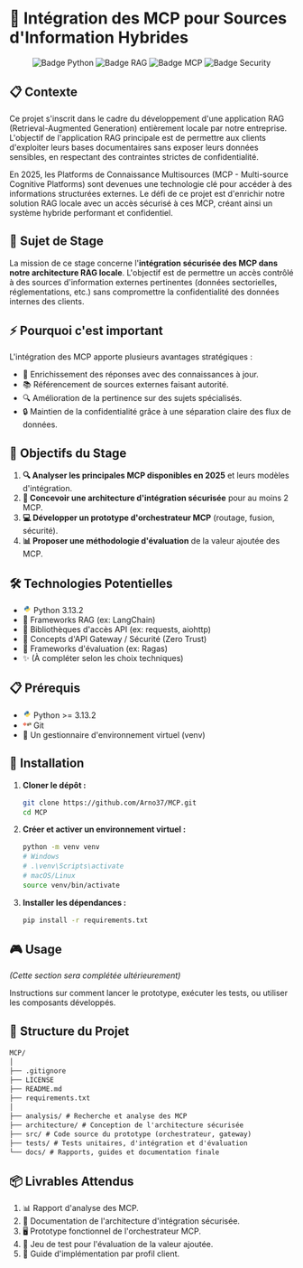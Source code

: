 # 🔌 Intégration des MCP pour Sources d'Information Hybrides

<div align="center">
  
  ![Badge Python](https://img.shields.io/badge/Python-3.13.2-blue?style=for-the-badge&logo=python)
  ![Badge RAG](https://img.shields.io/badge/Architecture-RAG-orange?style=for-the-badge)
  ![Badge MCP](https://img.shields.io/badge/Platform-MCP-brightgreen?style=for-the-badge)
  ![Badge Security](https://img.shields.io/badge/Focus-Security-red?style=for-the-badge&logo=shield)
  
</div>

## 📋 Contexte

Ce projet s'inscrit dans le cadre du développement d'une application RAG (Retrieval-Augmented Generation) entièrement locale par notre entreprise. L'objectif de l'application RAG principale est de permettre aux clients d'exploiter leurs bases documentaires sans exposer leurs données sensibles, en respectant des contraintes strictes de confidentialité.

En 2025, les Platforms de Connaissance Multisources (MCP - Multi-source Cognitive Platforms) sont devenues une technologie clé pour accéder à des informations structurées externes. Le défi de ce projet est d'enrichir notre solution RAG locale avec un accès sécurisé à ces MCP, créant ainsi un système hybride performant et confidentiel.

## 🎯 Sujet de Stage

La mission de ce stage concerne l'**intégration sécurisée des MCP dans notre architecture RAG locale**. L'objectif est de permettre un accès contrôlé à des sources d'information externes pertinentes (données sectorielles, réglementations, etc.) sans compromettre la confidentialité des données internes des clients.

## ⚡ Pourquoi c'est important

L'intégration des MCP apporte plusieurs avantages stratégiques :
- 🔄 Enrichissement des réponses avec des connaissances à jour.
- 📚 Référencement de sources externes faisant autorité.
- 🔍 Amélioration de la pertinence sur des sujets spécialisés.
- 🔒 Maintien de la confidentialité grâce à une séparation claire des flux de données.

## 🚀 Objectifs du Stage

1.  **🔍 Analyser les principales MCP disponibles en 2025** et leurs modèles d'intégration.
2.  **📐 Concevoir une architecture d'intégration sécurisée** pour au moins 2 MCP.
3.  **💻 Développer un prototype d'orchestrateur MCP** (routage, fusion, sécurité).
4.  **📊 Proposer une méthodologie d'évaluation** de la valeur ajoutée des MCP.

## 🛠️ Technologies Potentielles

*   <img src="https://raw.githubusercontent.com/github/explore/80688e429a7d4ef2fca1e82350fe8e3517d3494d/topics/python/python.png" height="15"> Python 3.13.2
*   🧠 Frameworks RAG (ex: LangChain)
*   🔄 Bibliothèques d'accès API (ex: requests, aiohttp)
*   🔐 Concepts d'API Gateway / Sécurité (Zero Trust)
*   📏 Frameworks d'évaluation (ex: Ragas)
*   ✨ (À compléter selon les choix techniques)

## 📋 Prérequis

*   <img src="https://raw.githubusercontent.com/github/explore/80688e429a7d4ef2fca1e82350fe8e3517d3494d/topics/python/python.png" height="15"> Python >= 3.13.2
*   <img src="https://raw.githubusercontent.com/github/explore/80688e429a7d4ef2fca1e82350fe8e3517d3494d/topics/git/git.png" height="15"> Git
*   🔧 Un gestionnaire d'environnement virtuel (venv)

## 🚀 Installation

1.  **Cloner le dépôt :**
    ```bash
    git clone https://github.com/Arno37/MCP.git
    cd MCP
    ```

2.  **Créer et activer un environnement virtuel :**
    ```bash
    python -m venv venv
    # Windows
    # .\venv\Scripts\activate
    # macOS/Linux
    source venv/bin/activate
    ```

3.  **Installer les dépendances :**
    ```bash
    pip install -r requirements.txt
    ```

## 🎮 Usage

*(Cette section sera complétée ultérieurement)*

Instructions sur comment lancer le prototype, exécuter les tests, ou utiliser les composants développés.

## 📂 Structure du Projet

```
MCP/
│
├── .gitignore
├── LICENSE
├── README.md
├── requirements.txt
│
├── analysis/ # Recherche et analyse des MCP
├── architecture/ # Conception de l'architecture sécurisée
├── src/ # Code source du prototype (orchestrateur, gateway)
├── tests/ # Tests unitaires, d'intégration et d'évaluation
└── docs/ # Rapports, guides et documentation finale
```

## 📦 Livrables Attendus

1.  📊 Rapport d'analyse des MCP.
2.  📐 Documentation de l'architecture d'intégration sécurisée.
3.  🖥️ Prototype fonctionnel de l'orchestrateur MCP.
4.  🧪 Jeu de test pour l'évaluation de la valeur ajoutée.
5.  📘 Guide d'implémentation par profil client.

